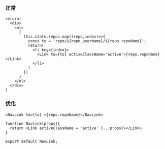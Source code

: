 ### 正常

    return(
      <div>
        <ul>
          {
            this.state.repos.map((repo,index)=>{
              const to = 'repo/${repo.userName}/${repo.repoName}';
              return(
                <li key={index}>
                  <Link to={to} activeClassName='active'>{repo.repoName}</Link>
                </li>
              )
            })
          }
        </ul>
      </div>
    )
    
### 优化

    <NavLink to={to} >{repo.repoName}</NavLink>

    function NavLink(props){
      return <Link activeClassName = 'active' {...props}></Link>
    }
    
    export default NavLink;

